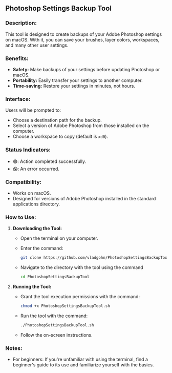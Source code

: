 ## Photoshop Settings Backup Tool

### Description:

This tool is designed to create backups of your Adobe Photoshop settings on macOS. With it, you can save your brushes, layer colors, workspaces, and many other user settings.

### Benefits:

- **Safety:** Make backups of your settings before updating Photoshop or macOS.
- **Portability:** Easily transfer your settings to another computer.
- **Time-saving:** Restore your settings in minutes, not hours.

### Interface:

Users will be prompted to:

- Choose a destination path for the backup.
- Select a version of Adobe Photoshop from those installed on the computer.
- Choose a workspace to copy (default is `xd0`).

### Status Indicators:

- 🟢: Action completed successfully.
- 😱: An error occurred.

### Compatibility:

- Works on macOS.
- Designed for versions of Adobe Photoshop installed in the standard applications directory.

### How to Use:

1. **Downloading the Tool:**

   - Open the terminal on your computer.
   - Enter the command:
     ```bash
     git clone https://github.com/vladgohn/PhotoshopSettingsBackupTool.git
     ```
   - Navigate to the directory with the tool using the command

      ```bash
      cd PhotoshopSettingsBackupTool
      ```

2. **Running the Tool:**
   - Grant the tool execution permissions with the command:
     ```bash
     chmod +x PhotoshopSettingsBackupTool.sh
     ```
   - Run the tool with the command:
     ```bash
     ./PhotoshopSettingsBackupTool.sh
     ```
   - Follow the on-screen instructions.

### Notes:

- For beginners: If you're unfamiliar with using the terminal, find a beginner's guide to its use and familiarize yourself with the basics.
